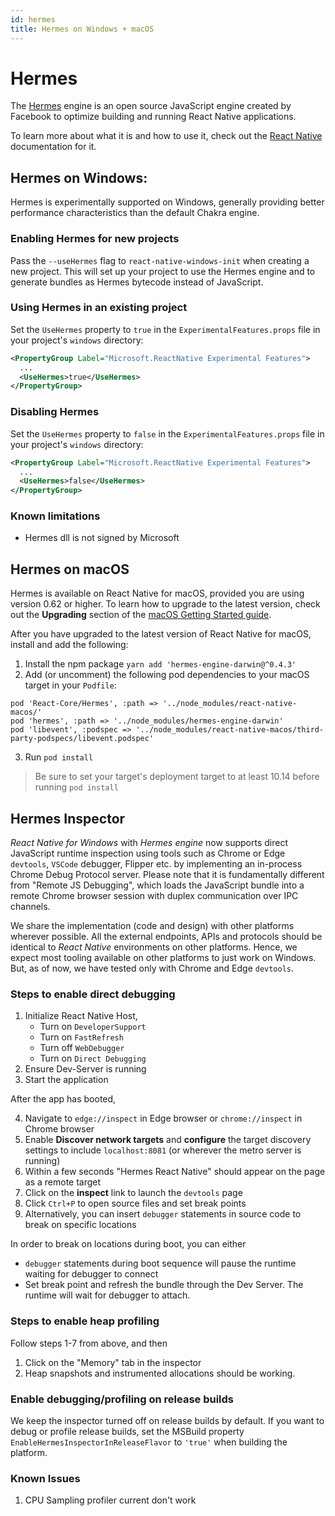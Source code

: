 ```yaml
---
id: hermes
title: Hermes on Windows + macOS
---
```


# Hermes

The [Hermes](https://hermesengine.dev/) engine is an open source JavaScript engine created by Facebook to optimize building and running React Native applications.

To learn more about what it is and how to use it, check out the [React Native](https://reactnative.dev/docs/hermes#docsNav) documentation for it.

## Hermes on Windows:

Hermes is experimentally supported on Windows, generally providing better performance characteristics than the default Chakra engine.

### Enabling Hermes for new projects

Pass the `--useHermes` flag to `react-native-windows-init` when creating a new project. This will set up your project to use the Hermes engine and to generate bundles as Hermes bytecode instead of JavaScript.

### Using Hermes in an existing project

Set the `UseHermes` property to `true` in the `ExperimentalFeatures.props` file in your project's `windows` directory:

```xml
<PropertyGroup Label="Microsoft.ReactNative Experimental Features">
  ...
  <UseHermes>true</UseHermes>
</PropertyGroup>
```

### Disabling Hermes

Set the `UseHermes` property to `false` in the `ExperimentalFeatures.props` file in your project's `windows` directory:

```xml
<PropertyGroup Label="Microsoft.ReactNative Experimental Features">
  ...
  <UseHermes>false</UseHermes>
</PropertyGroup>
```

### Known limitations

- Hermes dll is not signed by Microsoft

## Hermes on macOS

Hermes is available on React Native for macOS, provided you are using version 0.62 or higher.
To learn how to upgrade to the latest version, check out the **Upgrading** section of the [macOS Getting Started guide](rnm-getting-started.md).

After you have upgraded to the latest version of React Native for macOS, install and add the following:

1. Install the npm package `yarn add 'hermes-engine-darwin@^0.4.3'`
2. Add (or uncomment) the following pod dependencies to your macOS target in your `Podfile`:<br>

```
pod 'React-Core/Hermes', :path => '../node_modules/react-native-macos/'
pod 'hermes', :path => '../node_modules/hermes-engine-darwin'
pod 'libevent', :podspec => '../node_modules/react-native-macos/third-party-podspecs/libevent.podspec'
```

3. Run `pod install`

> Be sure to set your target's deployment target to at least 10.14 before running `pod install`

## Hermes Inspector

*React Native for Windows* with *Hermes engine* now supports direct JavaScript runtime inspection using tools such as Chrome or Edge `devtools`, `VSCode` debugger, Flipper etc. by implementing an in-process Chrome Debug Protocol server. 
Please note that it is fundamentally different from "Remote JS Debugging", which loads the JavaScript bundle into a remote Chrome browser session with duplex communication over IPC channels.

We share the implementation (code and design) with other platforms wherever possible. All the external endpoints, APIs and protocols should be identical to *React Native* environments on other platforms. 
Hence, we expect most tooling available on other platforms to just work on Windows. But, as of now, we have tested only with Chrome and Edge `devtools`.

### Steps to enable direct debugging

1. Initialize React Native Host,
   - Turn on `DeveloperSupport` 
   - Turn on `FastRefresh`
   - Turn off `WebDebugger`
   - Turn on `Direct Debugging`
2. Ensure Dev-Server is running
3. Start the application

After the app has booted,

4. Navigate to `edge://inspect` in Edge browser or `chrome://inspect` in Chrome browser
5. Enable **Discover network targets** and **configure** the target discovery settings to include `localhost:8081` (or wherever the metro server is running)
6. Within a few seconds "Hermes React Native" should appear on the page as a remote target
7. Click on the **inspect** link to launch the `devtools` page
8. Click `Ctrl+P` to open source files and set break points
9. Alternatively, you can insert `debugger` statements in source code to break on specific locations

In order to break on locations during boot, you can either

- `debugger` statements during boot sequence will pause the runtime waiting for debugger to connect
- Set break point and refresh the bundle through the Dev Server. The runtime will wait for debugger to attach.

### Steps to enable heap profiling

Follow steps 1-7 from above, and then
1. Click on the "Memory" tab in the inspector
2. Heap snapshots and instrumented allocations should be working.

### Enable debugging/profiling on release builds

We keep the inspector turned off on release builds by default. If you want to debug or profile release builds, set the MSBuild property `EnableHermesInspectorInReleaseFlavor` to `'true'` when building the platform.

### Known Issues

1. CPU Sampling profiler current don't work
